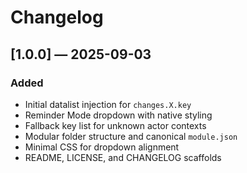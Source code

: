# Changelog

## [1.0.0] — 2025-09-03

### Added
- Initial datalist injection for `changes.X.key`
- Reminder Mode dropdown with native styling
- Fallback key list for unknown actor contexts
- Modular folder structure and canonical `module.json`
- Minimal CSS for dropdown alignment
- README, LICENSE, and CHANGELOG scaffolds